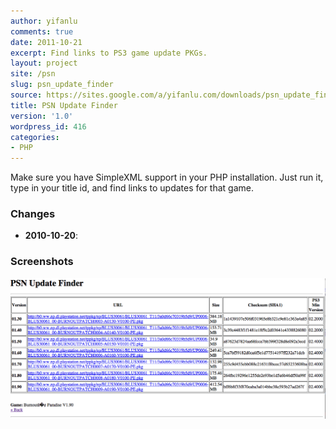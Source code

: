 ```yaml
---
author: yifanlu
comments: true
date: 2011-10-21
excerpt: Find links to PS3 game update PKGs.
layout: project
site: /psn
slug: psn_update_finder
source: https://sites.google.com/a/yifanlu.com/downloads/psn_update_finder_source.zip
title: PSN Update Finder
version: '1.0'
wordpress_id: 416
categories:
- PHP
---
```


Make sure you have SimpleXML support in your PHP installation. Just run it, type in your title id, and find links to updates for that game.

### Changes

* **2010-10-20**: 

### Screenshots

![Screen 0](/images/2012/01/psn_update_finder_screen.png)

